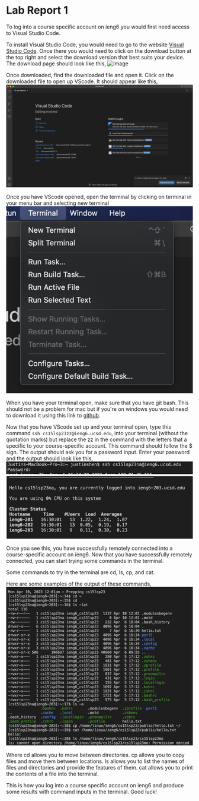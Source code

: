 # Lab Report 1 

To log into a course specific account on ieng6 you would first need access to Visual Studio Code.

To install Visual Studio Code, you would need to go to the website [Visual Studio Code](https://code.visualstudio.com/). 
Once there you would need to click on the download button at the top right and select the download version that best suits your device.
The download page should look like this,
![Image](VScodeDownload.jpg|width=100)

Once downloaded, find the downloaded file and open it. Click on the downloaded file to open up VScode. It should appear like this,
![Image](VScode.jpg)

Once you have VScode opened, open the terminal by clicking on terminal in your menu bar and selecting new terminal
![Image](Terminal.jpg)

When you have your terminal open, make sure that you have git bash. This should not be a problem for mac but if you're on windows you would need to download it using this link to [github](https://gitforwindows.org/).

Now that you have VScode set up and your terminal open, type this command ``` ssh cs15lsp23zz@ieng6.ucsd.edu ```, into your terminal (without the quotation marks) but replace the zz in the command with the letters that a specific to your course-specific account. This command should follow the $ sign. The output should ask you for a password input. Enter your password and the output should look like this,
![Image](Password.jpg)
![Image](LogIn.jpg)

Once you see this, you have successfully remotely connected into a course-specific account on ieng6. Now that you have successfully remotely connected, you can start trying some commands in the terminal.

Some commands to try in the terminal are cd, ls, cp, and cat.
  
Here are some examples of the output of these commands,
![Image](Output.jpg)

Where cd allows you to move between directories. cp allows you to copy files and move them between locations. ls allows you to list the names of files and directories and provide the features of them. cat allows you to print the contents of a file into the terminal.

This is how you log into a course specific account on ieng6 and produce some results with command inputs in the terminal.
Good luck!
